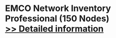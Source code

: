 # EMCO Network Inventory Professional (150 Nodes)<br />[>> Detailed information](https://secure.shareit.com/shareit/product.html?productid=300247731&affiliateid=200057808)